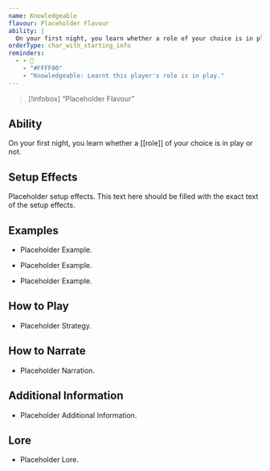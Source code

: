 ```yaml
---
name: Knowledgeable
flavour: Placeholder Flavour
ability: |
  On your first night, you learn whether a role of your choice is in play or not.
orderType: char_with_starting_info
reminders:
  - - 📖
    - "#FFFF00"
    - "Knowledgeable: Learnt this player's role is in play."
---
```

> [!infobox]
>  “Placeholder Flavour”

## Ability
On your first night, you learn whether a [[role]] of your choice is in play or not.

## Setup Effects
Placeholder setup effects. This text here should be filled with the exact text of the setup effects.

## Examples
- Placeholder Example.

- Placeholder Example.

- Placeholder Example.

## How to Play
- Placeholder Strategy.

## How to Narrate
- Placeholder Narration.

## Additional Information
- Placeholder Additional Information.

## Lore
- Placeholder Lore.